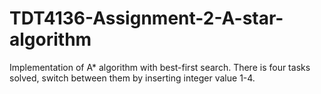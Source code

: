 # TDT4136-Assignment-2-A-star-algorithm
Implementation of A* algorithm with best-first search. There is four tasks solved, switch between them by inserting integer value 1-4.
